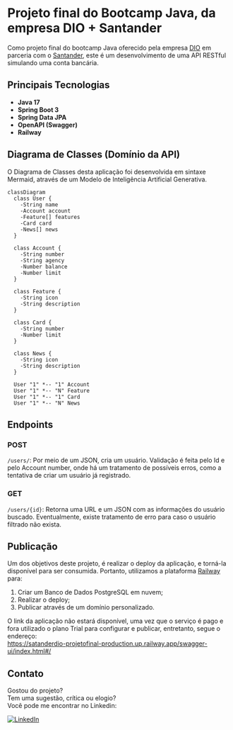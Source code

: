 # Projeto final do Bootcamp Java, da empresa DIO + Santander
Como projeto final do bootcamp Java oferecido pela empresa [DIO](https://www.linkedin.com/school/dio-makethechange/posts/?feedView=all) em parceria com o [Santander](https://www.linkedin.com/company/santander-open-academy/), este é um desenvolvimento de uma API RESTful simulando uma conta bancária.

## Principais Tecnologias
 - **Java 17**
 - **Spring Boot 3**
 - **Spring Data JPA**
 - **OpenAPI (Swagger)**
 - **Railway**


## Diagrama de Classes (Domínio da API)

O Diagrama de Classes desta aplicação foi desenvolvida em sintaxe Mermaid, através de um Modelo de Inteligência Artificial Generativa.

```mermaid
classDiagram
  class User {
    -String name
    -Account account
    -Feature[] features
    -Card card
    -News[] news
  }

  class Account {
    -String number
    -String agency
    -Number balance
    -Number limit
  }

  class Feature {
    -String icon
    -String description
  }

  class Card {
    -String number
    -Number limit
  }

  class News {
    -String icon
    -String description
  }

  User "1" *-- "1" Account
  User "1" *-- "N" Feature
  User "1" *-- "1" Card
  User "1" *-- "N" News
```
## Endpoints
### POST
`/users/`: Por meio de um JSON, cria um usuário. Validação é feita pelo Id e pelo Account number, onde há um tratamento de possíveis erros, como a tentativa de criar um usuário já registrado.
 
### GET
`/users/{id}`: Retorna uma URL e um JSON com as informações do usuário buscado. Eventualmente, existe tratamento de erro para caso o usuário filtrado não exista.

## Publicação
Um dos objetivos deste projeto, é realizar o deploy da aplicação, e torná-la disponível para ser consumida.
  Portanto, utilizamos a plataforma [Railway](https://railway.app/) para:
  1. Criar um Banco de Dados PostgreSQL em nuvem;
  2. Realizar o deploy;
  3. Publicar através de um domínio personalizado.

  
  O link da aplicação não estará disponível, uma vez que o serviço é pago e fora utilizado o plano Trial para configurar e publicar, entretanto, segue o endereço:  
https://satanderdio-projetofinal-production.up.railway.app/swagger-ui/index.html#/

## Contato
Gostou do projeto?  
Tem uma sugestão, crítica ou elogio?  
Você pode me encontrar no Linkedin:  
  
  [![LinkedIn](https://img.shields.io/badge/LinkedIn-000080?style=for-the-badge&logo=Linkedin&logoColor=white)](https://www.linkedin.com/in/galasso-matheus/)


